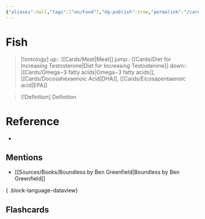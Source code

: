 ```yaml
---
{"aliases":null,"tags":["on/Food"],"dg-publish":true,"permalink":"/cards/fish/","dgPassFrontmatter":true}
---
```


# Fish

> [!ontology]
> up:: [[Cards/Meat\|Meat]]
> jump:: [[Cards/Diet for Increasing Testosterone\|Diet for Increasing Testosterone]]
> down:: [[Cards/Omega−3 fatty acids\|Omega−3 fatty acids]], [[Cards/Docosahexaenoic Acid\|DHA]], [[Cards/Eicosapentaenoic acid\|EPA]]

> [!Definition] Definition
> 

# Reference
- 

## Mentions
- [[Sources/Books/Boundless by Ben Greenfield\|Boundless by Ben Greenfield]]

{ .block-language-dataview}

## Flashcards
